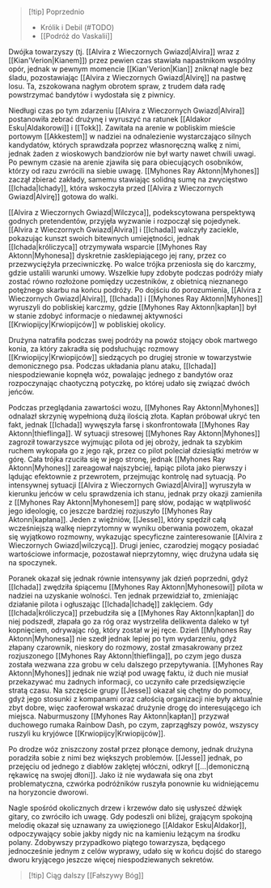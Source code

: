 >[!tip] Poprzednio
>- Królik i Debil (#TODO)
>- [[Podróż do Vaskalii]]

Dwójka towarzyszy (tj. [[Alvira z Wieczornych Gwiazd|Alvira]] wraz z [[Kian'Verion|Kianem]]) przez pewien czas stawiała napastnikom wspólny opór, jednak w pewnym momencie [[Kian'Verion|Kian]] zniknął nagle bez śladu, pozostawiając [[Alvira z Wieczornych Gwiazd|Alvirę]] na pastwę losu. Ta, zszokowana nagłym obrotem spraw, z trudem dała radę powstrzymać bandytów i wydostała się z piwnicy. 

Niedługi czas po tym zdarzeniu [[Alvira z Wieczornych Gwiazd|Alvira]] postanowiła zebrać drużynę i wyruszyć na ratunek [[Aldakor Esku|Aldakorowi]] i [[Tokk]]. Zawitała na arenie w pobliskim mieście portowym [[Akkestem]] w nadziei na odnalezienie wystarczająco silnych kandydatów, których sprawdzała poprzez własnoręczną walkę z nimi, jednak żaden z wioskowych bandziorów nie był warty nawet chwili uwagi. Po pewnym czasie na arenie zjawiła się para obiecujących osobników, którzy od razu zwrócili na siebie uwagę. [[Myhones Ray Aktonn|Myhones]] zaczął zbierać zakłady, samemu stawiając solidną sumę na zwycięstwo [[Ichada|Ichady]], która wskoczyła przed [[Alvira z Wieczornych Gwiazd|Alvirę]] gotowa do walki. 

[[Alvira z Wieczornych Gwiazd|Wilczyca]], podekscytowana perspektywą godnych pretendentów, przyjęła wyzwanie i rozpoczął się pojedynek. [[Alvira z Wieczornych Gwiazd|Alvira]] i [[Ichada]] walczyły zaciekle, pokazując kunszt swoich bitewnych umiejętności, jednak [[Ichada|króliczyca]] otrzymywała wsparcie [[Myhones Ray Aktonn|Myhonesa]] dyskretnie zasklepiającego jej rany, przez co przezwyciężyła przeciwniczkę. Po walce trójka przeniosła się do karczmy, gdzie ustalili warunki umowy. Wszelkie łupy zdobyte podczas podróży miały zostać równo rozłożone pomiędzy uczestników, z obietnicą nieznanego potężnego skarbu na końcu podróży. Po dojściu do porozumienia, [[Alvira z Wieczornych Gwiazd|Alvira]], [[Ichada]] i [[Myhones Ray Aktonn|Myhones]] wyruszyli do pobliskiej karczmy, gdzie [[Myhones Ray Aktonn|kapłan]] był w stanie zdobyć informacje o niedawnej aktywności [[Krwiopijcy|Krwiopijców]] w pobliskiej okolicy. 

Drużyna natrafiła podczas swej podróży na powóz stojący obok martwego konia, za który zakradła się podsłuchując rozmowy [[Krwiopijcy|Krwiopijców]] siedzących po drugiej stronie w towarzystwie demonicznego psa. Podczas układania planu ataku, [[Ichada]] niespodziewanie kopnęła wóz, powalając jednego z bandytów oraz rozpoczynając chaotyczną potyczkę, po której udało się związać dwóch jeńców.  

Podczas przeglądania zawartości wozu, [[Myhones Ray Aktonn|Myhones]] odnalazł skrzynię wypełnioną dużą ilością złota. Kapłan próbował ukryć ten fakt, jednak [[Ichada]] wywęszyła farsę i skonfrontowała [[Myhones Ray Aktonn|thieflinga]]. W sytuacji stresowej [[Myhones Ray Aktonn|Myhones]] zagroził towarzyszce wyjmując pilota od jej obroży, jednak ta szybkim ruchem wykopała go z jego rąk, przez co pilot poleciał dziesiątki metrów w górę. Cała trójka rzuciła się w jego stronę, jednak [[Myhones Ray Aktonn|Myhones]] zareagował najszybciej, łapiąc pilota jako pierwszy i lądując efektownie z przewrotem, przejmując kontrolę nad sytuacją. Po intensywnej sytuacji [[Alvira z Wieczornych Gwiazd|Alvira]] wyruszyła w kierunku jeńców w celu sprawdzenia ich stanu, jednak przy okazji zamieniła z [[Myhones Ray Aktonn|Myhonesem]] parę słów, podając w wątpliwość jego ideologię, co jeszcze bardziej rozjuszyło [[Myhones Ray Aktonn|kapłana]]. Jeden z więźniów, [[Jesse]], który spędził całą wcześniejszą walkę nieprzytomny w wyniku oberwania powozem, okazał się wyjątkowo rozmowny, wykazując specyficzne zainteresowanie [[Alvira z Wieczornych Gwiazd|wilczycą]]. Drugi jeniec, czarodziej mogący posiadać wartościowe informacje, pozostawał nieprzytomny, więc drużyna udała się na spoczynek. 

Poranek okazał się jednak równie intensywny jak dzień poprzedni, gdyż [[Ichada]] zwędziła śpiącemu [[Myhones Ray Aktonn|Myhonesowi]] pilota w nadziei na uzyskanie wolności. Ten jednak przewidział to, zmieniając działanie pilota i ogłuszając [[Ichada|Ichadę]] zaklęciem. Gdy [[Ichada|króliczyca]] przebudziła się a [[Myhones Ray Aktonn|kapłan]] do niej podszedł, złapała go za róg oraz wystrzeliła delikwenta daleko w tył kopnięciem, odrywając róg, który został w jej ręce. Dzień [[Myhones Ray Aktonn|Myhonesa]] nie szedł jednak lepiej po tym wydarzeniu, gdyż złapany czarownik, nieskory do rozmowy, został zmasakrowany przez rozjuszonego [[Myhones Ray Aktonn|thieflinga]], po czym jego dusza została wezwana zza grobu w celu dalszego przepytywania. [[Myhones Ray Aktonn|Myhones]] jednak nie wziął pod uwagę faktu, iż duch nie musiał przekazywać mu żadnych informacji, co uczyniło całe przedsięwzięcie stratą czasu. Na szczęście grupy [[Jesse]] okazał się chętny do pomocy, gdyż jego stosunki z kompanami oraz całością organizacji nie były aktualnie zbyt dobre, więc zaoferował wskazać drużynie drogę do interesującego ich miejsca. Naburmuszony [[Myhones Ray Aktonn|kapłan]] przyzwał duchowego rumaka Rainbow Dash, po czym, zaprzągłszy powóz, wszyscy ruszyli ku kryjówce [[Krwiopijcy|Krwiopijców]]. 

Po drodze wóz zniszczony został przez płonące demony, jednak drużyna poradziła sobie z nimi bez większych problemów. [[Jesse]] jednak, po przejęciu od jednego z diabłów zaklętej włóczni, odkrył [[...|demoniczną rękawicę na swojej dłoni]]. Jako iż nie wydawała się ona zbyt problematyczna, czwórka podróżników ruszyła ponownie ku widniejącemu na horyzoncie dworowi. 

Nagle spośród okolicznych drzew i krzewów dało się usłyszeć dźwięk gitary, co zwróciło ich uwagę. Gdy podeszli oni bliżej, grającym spokojną melodię okazał się uznawany za uwięzionego [[Aldakor Esku|Aldakor]], odpoczywający sobie jakby nigdy nic na kamieniu leżącym na środku polany. Zdobywszy przypadkowo piątego towarzysza, będącego jednocześnie jednym z celów wyprawy, udało się w końcu dojść do starego dworu kryjącego jeszcze więcej niespodziewanych sekretów. 

>[!tip] Ciąg dalszy
>[[Fałszywy Bóg]]